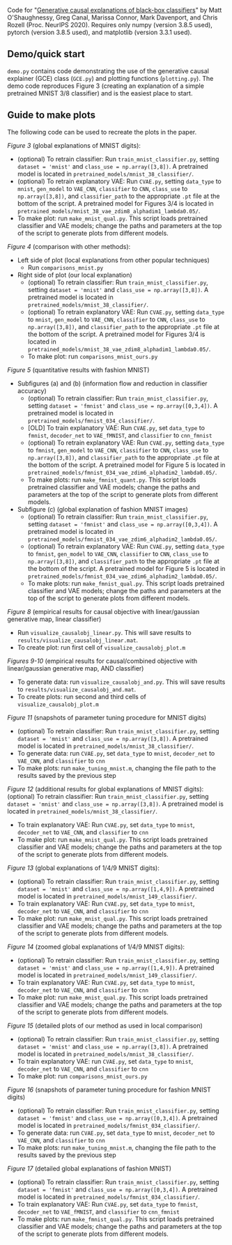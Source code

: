 Code for "[Generative causal explanations of black-box classifiers](https://arxiv.org/abs/2006.13913)" by Matt O'Shaughnessy, Greg Canal, Marissa Connor, Mark Davenport, and Chris Rozell (Proc. NeurIPS 2020). Requires only numpy (version 3.8.5 used), pytorch (version 3.8.5 used), and matplotlib (version 3.3.1 used).

## Demo/quick start
`demo.py` contains code demonstrating the use of the generative causal explainer (GCE) class (`GCE.py`) and plotting functions (`plotting.py`). The demo code reproduces Figure 3 (creating an explanation of a simple pretrained MNIST 3/8 classifier) and is the easiest place to start.

## Guide to make plots
The following code can be used to recreate the plots in the paper.

*Figure 3* (global explanations of MNIST digits):
- (optional) To retrain classifier: Run `train_mnist_classifier.py`, setting `dataset = 'mnist'` and `class_use = np.array([3,8])`. A pretrained model is located in `pretrained_models/mnist_38_classifier/`.
- (optional) To retrain explanatory VAE: Run `CVAE.py`, setting `data_type` to `mnist`, `gen_model` to `VAE_CNN`, `classifier` to `CNN`, `class_use` to `np.array([3,8])`, and `classifier_path` to the appropriate `.pt` file at the bottom of the script. A pretrained model for Figures 3/4 is located in `pretrained_models/mnist_38_vae_zdim8_alphadim1_lambda0.05/`.
- To make plot: run `make_mnist_qual.py`. This script loads pretrained classifier and VAE models; change the paths and parameters at the top of the script to generate plots from different models.

*Figure 4* (comparison with other methods):
- Left side of plot (local explanations from other popular techniques)
   - Run `comparisons_mnist.py`
- Right side of plot (our local explanation)
   - (optional) To retrain classifier: Run `train_mnist_classifier.py`, setting `dataset = 'mnist'` and `class_use = np.array([3,8])`. A pretrained model is located in `pretrained_models/mnist_38_classifier/`.
   - (optional) To retrain explanatory VAE: Run `CVAE.py`, setting `data_type` to `mnist`, `gen_model` to `VAE_CNN`, `classifier` to `CNN`, `class_use` to `np.array([3,8])`, and `classifier_path` to the appropriate `.pt` file at the bottom of the script. A pretrained model for Figures 3/4 is located in `pretrained_models/mnist_38_vae_zdim8_alphadim1_lambda0.05/`.
   - To make plot: run `comparisons_mnist_ours.py`

*Figure 5* (quantitative results with fashion MNIST)
 - Subfigures (a) and (b) (information flow and reduction in classifier accuracy)
   - (optional) To retrain classifier: Run `train_mnist_classifier.py`, setting `dataset = 'fmnist'` and `class_use = np.array([0,3,4])`. A pretrained model is located in `pretrained_models/fmnist_034_classifier/`.
   - [OLD] To train explanatory VAE: Run `CVAE.py`, set `data_type` to `fmnist`, `decoder_net` to `VAE_fMNIST`, and `classifier` to `cnn_fmnist`
   - (optional) To retrain explanatory VAE: Run `CVAE.py`, setting `data_type` to `fmnist`, `gen_model` to `VAE_CNN`, `classifier` to `CNN`, `class_use` to `np.array([3,8])`, and `classifier_path` to the appropriate `.pt` file at the bottom of the script. A pretrained model for Figure 5 is located in `pretrained_models/fmnist_034_vae_zdim6_alphadim2_lambda0.05/`.
   - To make plots: run `make_fmnist_quant.py`. This script loads pretrained classifier and VAE models; change the paths and parameters at the top of the script to generate plots from different models.
 - Subfigure (c) (global explanation of fashion MNIST images)
   - (optional) To retrain classifier: Run `train_mnist_classifier.py`, setting `dataset = 'fmnist'` and `class_use = np.array([0,3,4])`. A pretrained model is located in `pretrained_models/fmnist_034_vae_zdim6_alphadim2_lambda0.05/`.
   - (optional) To retrain explanatory VAE: Run `CVAE.py`, setting `data_type` to `fmnist`, `gen_model` to `VAE_CNN`, `classifier` to `CNN`, `class_use` to `np.array([3,8])`, and `classifier_path` to the appropriate `.pt` file at the bottom of the script. A pretrained model for Figure 5 is located in `pretrained_models/fmnist_034_vae_zdim6_alphadim2_lambda0.05/`.
   - To make plots: run `make_fmnist_qual.py`. This script loads pretrained classifier and VAE models; change the paths and parameters at the top of the script to generate plots from different models.
   
*Figure 8* (empirical results for causal objective with linear/gaussian generative map, linear classifier)
 - Run `visualize_causalobj_linear.py`. This will save results to `results/visualize_causalobj_linear.mat`.
 - To create plot: run first cell of `visualize_causalobj_plot.m`

*Figures 9-10* (empirical results for causal/combined objective with linear/gaussian generative map, AND classifier)
 - To generate data: run `visualize_causalobj_and.py`. This will save results to `results/visualize_causalobj_and.mat`.
 - To create plots: run second and third cells of `visualize_causalobj_plot.m`

*Figure 11* (snapshots of parameter tuning procedure for MNIST digits)
- (optional) To retrain classifier: Run `train_mnist_classifier.py`, setting `dataset = 'mnist'` and `class_use = np.array([3,8])`. A pretrained model is located in `pretrained_models/mnist_38_classifier/`.
- To generate data: run `CVAE.py`, set `data_type` to `mnist`, `decoder_net` to `VAE_CNN`, and `classifier` to `cnn`
- To make plots: run `make_tuning_mnist.m`, changing the file path to the results saved by the previous step

*Figure 12* (additional results for global explanations of MNIST digits):
(optional) To retrain classifier: Run `train_mnist_classifier.py`, setting `dataset = 'mnist'` and `class_use = np.array([3,8])`. A pretrained model is located in `pretrained_models/mnist_38_classifier/`.
- To train explanatory VAE: Run `CVAE.py`, set `data_type` to `mnist`, `decoder_net` to `VAE_CNN`, and `classifier` to `cnn`
- To make plot: run `make_mnist_qual.py`. This script loads pretrained classifier and VAE models; change the paths and parameters at the top of the script to generate plots from different models. 

*Figure 13* (global explanations of 1/4/9 MNIST digits):
- (optional) To retrain classifier: Run `train_mnist_classifier.py`, setting `dataset = 'mnist'` and `class_use = np.array([1,4,9])`. A pretrained model is located in `pretrained_models/mnist_149_classifier/`.
- To train explanatory VAE: Run `CVAE.py`, set `data_type` to `mnist`, `decoder_net` to `VAE_CNN`, and `classifier` to `cnn`
- To make plot: run `make_mnist_qual.py`. This script loads pretrained classifier and VAE models; change the paths and parameters at the top of the script to generate plots from different models. 

*Figure 14* (zoomed global explanations of 1/4/9 MNIST digits):
- (optional) To retrain classifier: Run `train_mnist_classifier.py`, setting `dataset = 'mnist'` and `class_use = np.array([1,4,9])`. A pretrained model is located in `pretrained_models/mnist_149_classifier/`.
- To train explanatory VAE: Run `CVAE.py`, set `data_type` to `mnist`, `decoder_net` to `VAE_CNN`, and `classifier` to `cnn`
- To make plot: run `make_mnist_qual.py`. This script loads pretrained classifier and VAE models; change the paths and parameters at the top of the script to generate plots from different models. 

*Figure 15* (detailed plots of our method as used in local comparison)
- (optional) To retrain classifier: Run `train_mnist_classifier.py`, setting `dataset = 'mnist'` and `class_use = np.array([3,8])`. A pretrained model is located in `pretrained_models/mnist_38_classifier/`.
- To train explanatory VAE: run `CVAE.py`, set `data_type` to `mnist`, `decoder_net` to `VAE_CNN`, and `classifier` to `cnn`
- To make plot: run `comparisons_mnist_ours.py`

*Figure 16* (snapshots of parameter tuning procedure for fashion MNIST digits)
- (optional) To retrain classifier: Run `train_mnist_classifier.py`, setting `dataset = 'fmnist'` and `class_use = np.array([0,3,4])`. A pretrained model is located in `pretrained_models/fmnist_034_classifier/`.
- To generate data: run `CVAE.py`, set `data_type` to `mnist`, `decoder_net` to `VAE_CNN`, and `classifier` to `cnn`
- To make plots: run `make_tuning_mnist.m`, changing the file path to the results saved by the previous step

*Figure 17* (detailed global explanations of fashion MNIST)
- (optional) To retrain classifier: Run `train_mnist_classifier.py`, setting `dataset = 'fmnist'` and `class_use = np.array([0,3,4])`. A pretrained model is located in `pretrained_models/fmnist_034_classifier/`.
- To train explanatory VAE: Run `CVAE.py`, set `data_type` to `fmnist`, `decoder_net` to `VAE_fMNIST`, and `classifier` to `cnn_fmnist`
- To make plots: run `make_fmnist_qual.py`. This script loads pretrained classifier and VAE models; change the paths and parameters at the top of the script to generate plots from different models.
